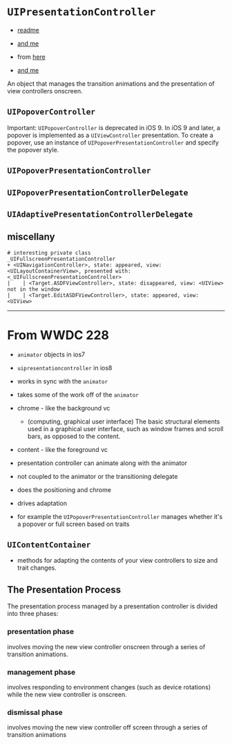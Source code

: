 # `UIPresentationController`

* [readme](https://www.raywenderlich.com/915-uipresentationcontroller-tutorial-getting-started)

* [and me](http://petersteinberger.com/blog/2015/uipresentationcontroller-popover-detection/)

* from [here](https://developer.apple.com/documentation/uikit/uipresentationcontroller)

* [and me](https://asciiwwdc.com/2014/sessions/228?q=uipresentationcontroller)

An object that manages the transition animations and the presentation of view controllers onscreen.

## ``UIPopoverController``
Important: `UIPopoverController` is deprecated in iOS 9. In iOS 9 and later, a popover is implemented as a `UIViewController` presentation. To create a popover, use an instance of `UIPopoverPresentationController` and specify the popover style.

## `UIPopoverPresentationController`
## `UIPopoverPresentationControllerDelegate`
## `UIAdaptivePresentationControllerDelegate`

## miscellany
```
# interesting private class
_UIFullscreenPresentationController
+ <UINavigationController>, state: appeared, view: <UILayoutContainerView>, presented with: <_UIFullscreenPresentationController>
|    | <Target.ASDFViewController>, state: disappeared, view: <UIView> not in the window
|    | <Target.EditASDFViewController>, state: appeared, view: <UIView>

```

----
# From WWDC 228

* `animator` objects in ios7
* `uipresentationcontroller` in ios8
* works in sync with the `animator`
* takes some of the work off of the `animator`

* chrome - like the background vc
  * (computing, graphical user interface) The basic structural elements used in a graphical user interface, such as window frames and scroll bars, as opposed to the content.

* content - like the foreground vc
* presentation controller can animate along with the animator
* not coupled to the animator or the transitioning delegate
* does the positioning and chrome
* drives adaptation

* for example the `UIPopoverPresentationController` manages whether it's a popover or full screen based on traits

## `UIContentContainer`
* methods for adapting the contents of your view controllers to size and trait changes.

## The Presentation Process
The presentation process managed by a presentation controller is divided into three phases:

### presentation phase
involves moving the new view controller onscreen through a series of transition animations.

### management phase
involves responding to environment changes (such as device rotations) while the new view controller is onscreen.

### dismissal phase
involves moving the new view controller off screen through a series of transition animations
